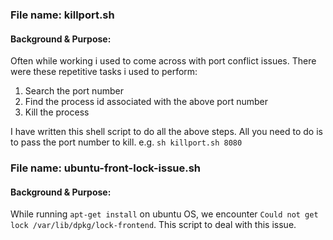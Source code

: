### File name: killport.sh

#### Background & Purpose:

Often while working i used to come across with port conflict issues. There were these repetitive tasks i used to perform:
1. Search the port number 
2. Find the process id associated with the above port number
3. Kill the process

I have written this shell script to do all the above steps. All you need to do is to pass the port number to kill. e.g. 
`sh killport.sh 8080`

### File name: ubuntu-front-lock-issue.sh

#### Background & Purpose:

While running `apt-get install` on ubuntu OS, we encounter `Could not get lock /var/lib/dpkg/lock-frontend`. This script to deal with this issue.
